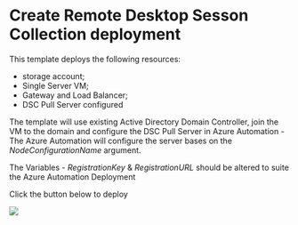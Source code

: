 # Create Remote Desktop Sesson Collection deployment

This template deploys the following resources:

<ul><li>storage account;</li><li>Single Server VM;</li><li>Gateway and Load Balancer;</li><li>DSC Pull Server configured </li></ul>

The template will use existing Active Directory Domain Controller, join the VM to the domain and configure the DSC Pull Server in Azure Automation - The Azure Automation will configure the server bases on the *NodeConfigurationName* argument.

The Variables - *RegistrationKey* & *RegistrationURL* should be altered to suite the Azure Automation Deployment 


Click the button below to deploy

<a href="https://portal.azure.com/#create/microsoft.template/uri/https%3A%2F%2Fraw.githubusercontent.com%2FBrettOJ%2FEEAzureAutomation%2Fmaster%2FSingleServerADJoinDSC%2Fazuredeploy.json" target="_blank">
    <img src="http://azuredeploy.net/deploybutton.png"/>
</a>

